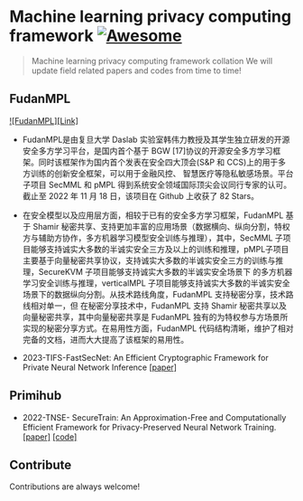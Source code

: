 
# Machine learning privacy computing framework  [![Awesome](https://cdn.jsdelivr.net/gh/sindresorhus/awesome@d7305f38d29fed78fa85652e3a63e154dd8e8829/media/badge.svg)](https://github.com/Chenytstu/Private-Neural-NetWork-Inference)
> Machine learning privacy computing framework collation
We will update field related papers and codes from time to time!

## FudanMPL  
[![FudanMPL]](https://img-blog.csdnimg.cn/img_convert/4752481590b7d49c50a30883312f3bd7.png)[[Link]](https://github.com/primihub/primihub)
- FudanMPL是由复旦大学 Daslab 实验室韩伟力教授及其学生独立研发的开源安全多方学习平台，是国内首个基于 BGW [17]协议的开源安全多方学习框架。同时该框架作为国内首个发表在安全四大顶会(S&P 和 CCS)上的用于多方训练的创新安全框架，可以用于金融风控、 智慧医疗等隐私敏感场景。平台子项目 SecMML 和 pMPL 得到系统安全领域国际顶尖会议同行专家的认可。截止至 2022 年 11 月 18 日，该项目在 Github 上收获了 82 Stars。 

- 在安全模型以及应用层方面，相较于已有的安全多方学习框架，FudanMPL 基于 Shamir 秘密共享、支持更加丰富的应用场景（数据横向、纵向分割，特权方与辅助方协作，多方机器学习模型安全训练与推理），其中，SecMML 子项目能够支持诚实大多数的半诚实安全三方及以上的训练和推理，pMPL子项目主要基于向量秘密共享协议，支持诚实大多数的半诚实安全三方的训练与推理，SecureKVM 子项目能够支持诚实大多数的半诚实安全场景下 的多方机器学习安全训练与推理，verticalMPL 子项目能够支持诚实大多数的半诚实安全场景下的数据纵向分割。从技术路线角度，FudanMPL 支持秘密分享，技术路线相对单一，但 在秘密分享技术中，FudanMPL 支持 Shamir 秘密共享以及向量秘密共享，其中向量秘密共享是 FudanMPL 独有的为特权参与方场景所实现的秘密分享方式。在易用性方面，FudanMPL 代码结构清晰，维护了相对完备的文档，进而大大提高了该框架的易用性。


- 2023-TIFS-FastSecNet: An Efficient Cryptographic Framework for Private Neural Network Inference
  [[paper]](https://ieeexplore.ieee.org/abstract/document/10081492/metrics#metrics)

## Primihub
- 2022-TNSE- SecureTrain: An Approximation-Free and Computationally Efficient Framework for Privacy-Preserved Neural Network Training.
  [[paper]](https://ieeexplore.ieee.org/document/9271910#:~:text=SecureTrain%20enables%20joint%20linear%20and%20nonlinear%20computation%20based,to%20achieve%20training%20stability%20and%20prevent%20accuracy%20loss.)
  [[code]](https://github.com/ChiaoThon/SecureTrain)

## Contribute

Contributions are always welcome!

